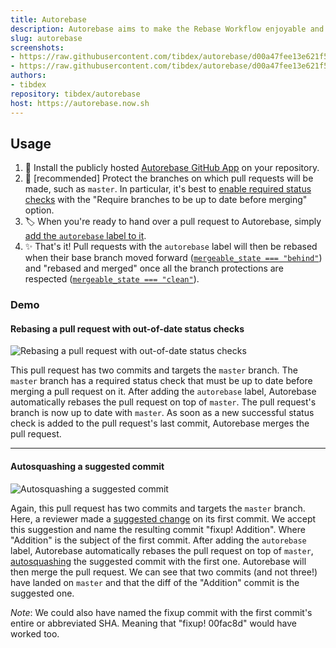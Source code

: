 ```yaml
---
title: Autorebase
description: Autorebase aims to make the Rebase Workflow enjoyable and keep master always green.
slug: autorebase
screenshots:
- https://raw.githubusercontent.com/tibdex/autorebase/d00a47fee13e621f5a3572f11567967e4b2c3718/assets/out-of-date.gif
- https://raw.githubusercontent.com/tibdex/autorebase/d00a47fee13e621f5a3572f11567967e4b2c3718/assets/suggested-change.gif
authors:
- tibdex
repository: tibdex/autorebase
host: https://autorebase.now.sh
---
```


## Usage

1.  :electric_plug: Install the publicly hosted [Autorebase GitHub App](https://github.com/apps/autorebase) on your repository.
2.  :closed_lock_with_key: [recommended] Protect the branches on which pull requests will be made, such as `master`. In particular, it's best to [enable required status checks](https://help.github.com/articles/enabling-required-status-checks/) with the "Require branches to be up to date before merging" option.
3.  :label: When you're ready to hand over a pull request to Autorebase, simply [add the `autorebase` label to it](https://help.github.com/articles/creating-a-label/).
4.  :sparkles: That's it! Pull requests with the `autorebase` label will then be rebased when their base branch moved forward ([`mergeable_state === "behind"`](https://developer.github.com/v4/enum/mergestatestatus/#behind)) and "rebased and merged" once all the branch protections are respected ([`mergeable_state === "clean"`](https://developer.github.com/v4/enum/mergestatestatus/#clean)).

### Demo

#### Rebasing a pull request with out-of-date status checks

![Rebasing a pull request with out-of-date status checks](https://raw.githubusercontent.com/tibdex/autorebase/d00a47fee13e621f5a3572f11567967e4b2c3718/assets/out-of-date.gif)

This pull request has two commits and targets the `master` branch. The `master` branch has a required status check that must be up to date before merging a pull request on it. After adding the `autorebase` label, Autorebase automatically rebases the pull request on top of `master`. The pull request's branch is now up to date with `master`. As soon as a new successful status check is added to the pull request's last commit, Autorebase merges the pull request.

---

#### Autosquashing a suggested commit

![Autosquashing a suggested commit](https://raw.githubusercontent.com/tibdex/autorebase/d00a47fee13e621f5a3572f11567967e4b2c3718/assets/suggested-change.gif)

Again, this pull request has two commits and targets the `master` branch. Here, a reviewer made a [suggested change](https://help.github.com/articles/incorporating-feedback-in-your-pull-request/#applying-a-suggested-change) on its first commit. We accept this suggestion and name the resulting commit "fixup! Addition". Where "Addition" is the subject of the first commit. After adding the `autorebase` label, Autorebase automatically rebases the pull request on top of `master`, [autosquashing](https://git-scm.com/docs/git-rebase#git-rebase---autosquash) the suggested commit with the first one. Autorebase will then merge the pull request. We can see that two commits (and not three!) have landed on `master` and that the diff of the "Addition" commit is the suggested one.

_Note_: We could also have named the fixup commit with the first commit's entire or abbreviated SHA. Meaning that "fixup! 00fac8d" would have worked too.
